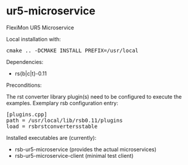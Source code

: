 # ur5-microservice

FlexiMon UR5 Microservice

Local installation with:

<pre>
cmake .. -DCMAKE_INSTALL_PREFIX=/usr/local
</pre>

Dependencies:

* rs{b|c|t}-0.11

Preconditions:

The rst converter library plugin(s) need to be configured to execute the examples. Exemplary rsb configuration entry:

<pre>
[plugins.cpp]
path = /usr/local/lib/rsb0.11/plugins
load = rsbrstconvertersstable
</pre>

Installed executables are (currently):

* rsb-ur5-microservice (provides the actual microservices)
* rsb-ur5-microservice-client (minimal test client)

